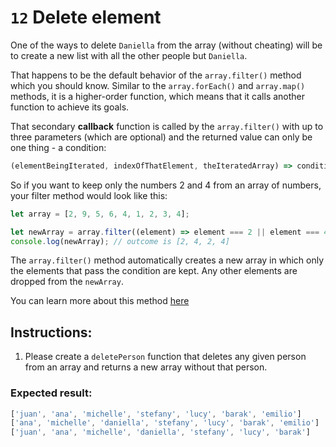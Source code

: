# `12` Delete element

One of the ways to delete `Daniella` from the array (without cheating) will be to create a new list with all the other people but `Daniella`. 

That happens to be the default behavior of the `array.filter()` method which you should know. Similar to the `array.forEach()` and `array.map()` methods, it is a higher-order function, which means that it calls another function to achieve its goals. 

That secondary **callback** function is called by the `array.filter()` with up to three parameters (which are optional) and the returned value can only be one thing - a condition:

```js
(elementBeingIterated, indexOfThatElement, theIteratedArray) => condition;
```

So if you want to keep only the numbers 2 and 4 from an array of numbers, your filter method would look like this:

```js
let array = [2, 9, 5, 6, 4, 1, 2, 3, 4];

let newArray = array.filter((element) => element === 2 || element === 4);
console.log(newArray); // outcome is [2, 4, 2, 4]
```

The `array.filter()` method automatically creates a new array in which only the elements that pass the condition are kept. Any other elements are dropped from the `newArray`. 

You can learn more about this method [here](https://www.w3schools.com/jsref/jsref_filter.asp)

## Instructions:

1. Please create a `deletePerson` function that deletes any given person from an array and returns a new array without that person.

### Expected result:

 ```js 
['juan', 'ana', 'michelle', 'stefany', 'lucy', 'barak', 'emilio']
['ana', 'michelle', 'daniella', 'stefany', 'lucy', 'barak', 'emilio']
['juan', 'ana', 'michelle', 'daniella', 'stefany', 'lucy', 'barak']
```
